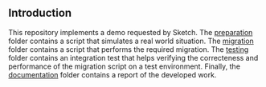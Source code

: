 ## Introduction

This repository implements a demo requested by Sketch. The [preparation](/preparation) folder contains a script that simulates a real world situation. The [migration](/migration) folder contains a script that performs the required migration. The [testing](testing) folder contains an integration test that helps verifying the correcteness and performance of the migration script on a test environment. Finally, the [documentation](/documentation) folder contains a report of the developed work.
